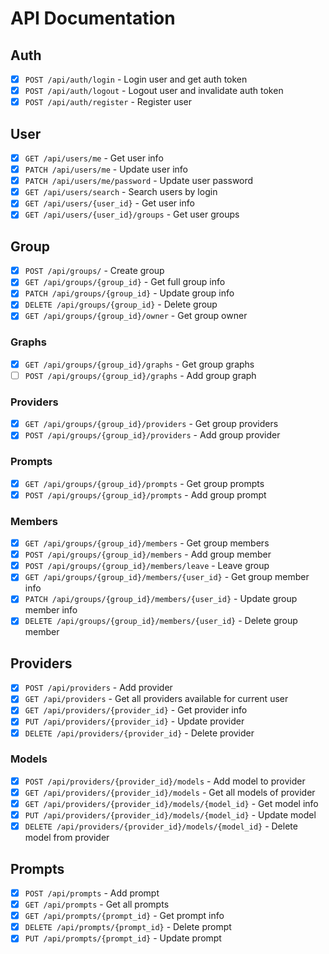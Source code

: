 # API Documentation

## Auth
- [X] `POST /api/auth/login` - Login user and get auth token
- [X] `POST /api/auth/logout` - Logout user and invalidate auth token
- [X] `POST /api/auth/register` - Register user

## User
- [X] `GET /api/users/me` - Get user info
- [X] `PATCH /api/users/me` - Update user info
- [X] `PATCH /api/users/me/password` - Update user password
- [X] `GET /api/users/search` - Search users by login
- [X] `GET /api/users/{user_id}` - Get user info
- [X] `GET /api/users/{user_id}/groups` - Get user groups

## Group
- [X] `POST /api/groups/` - Create group
- [X] `GET /api/groups/{group_id}` - Get full group info
- [X] `PATCH /api/groups/{group_id}` - Update group info
- [X] `DELETE /api/groups/{group_id}` - Delete group
- [X] `GET /api/groups/{group_id}/owner` - Get group owner

### Graphs
- [X] `GET /api/groups/{group_id}/graphs` - Get group graphs
- [ ] `POST /api/groups/{group_id}/graphs` - Add group graph

### Providers
- [X] `GET /api/groups/{group_id}/providers` - Get group providers
- [X] `POST /api/groups/{group_id}/providers` - Add group provider

### Prompts
- [X] `GET /api/groups/{group_id}/prompts` - Get group prompts
- [X] `POST /api/groups/{group_id}/prompts` - Add group prompt

### Members
- [X] `GET /api/groups/{group_id}/members` - Get group members
- [X] `POST /api/groups/{group_id}/members` - Add group member
- [X] `POST /api/groups/{group_id}/members/leave` - Leave group
- [X] `GET /api/groups/{group_id}/members/{user_id}` - Get group member info
- [X] `PATCH /api/groups/{group_id}/members/{user_id}` - Update group member info
- [X] `DELETE /api/groups/{group_id}/members/{user_id}` - Delete group member

## Providers
- [X] `POST /api/providers` - Add provider
- [X] `GET /api/providers` - Get all providers available for current user
- [X] `GET /api/providers/{provider_id}` - Get provider info
- [X] `PUT /api/providers/{provider_id}` - Update provider
- [X] `DELETE /api/providers/{provider_id}` - Delete provider

### Models
- [X] `POST /api/providers/{provider_id}/models` - Add model to provider
- [X] `GET /api/providers/{provider_id}/models` - Get all models of provider
- [X] `GET /api/providers/{provider_id}/models/{model_id}` - Get model info
- [X] `PUT /api/providers/{provider_id}/models/{model_id}` - Update model
- [X] `DELETE /api/providers/{provider_id}/models/{model_id}` - Delete model from provider

## Prompts
- [X] `POST /api/prompts` - Add prompt
- [X] `GET /api/prompts` - Get all prompts
- [X] `GET /api/prompts/{prompt_id}` - Get prompt info
- [X] `DELETE /api/prompts/{prompt_id}` - Delete prompt
- [X] `PUT /api/prompts/{prompt_id}` - Update prompt
